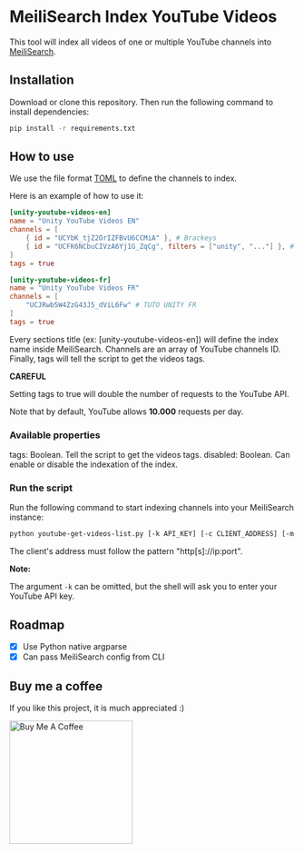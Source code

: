 # MeiliSearch Index YouTube Videos

This tool will index all videos of one or multiple YouTube channels into [MeiliSearch](https://www.meilisearch.com).

## Installation

Download or clone this repository. Then run the following command to install dependencies:

```bash
pip install -r requirements.txt
```

## How to use

We use the file format [TOML](https://toml.io/en/) to define the channels to index.

Here is an example of how to use it:

```toml
[unity-youtube-videos-en]
name = "Unity YouTube Videos EN"
channels = [
    { id = "UCYbK_tjZ2OrIZFBvU6CCMiA" }, # Brackeys
    { id = "UCFK6NCbuCIVzA6Yj1G_ZqCg", filters = ["unity", "..."] }, # Code Monkey
]
tags = true

[unity-youtube-videos-fr]
name = "Unity YouTube Videos FR"
channels = [
    "UCJRwb5W4ZzG43J5_dViL6Fw" # TUTO UNITY FR
]
tags = true
```

Every sections title (ex: [unity-youtube-videos-en]) will define the index name inside MeiliSearch. Channels are an array of YouTube channels ID. Finally, tags will tell the script to get the videos tags.

**CAREFUL**

Setting tags to true will double the number of requests to the YouTube API.

Note that by default, YouTube allows **10.000** requests per day.

### Available properties

tags: Boolean. Tell the script to get the videos tags.
disabled: Boolean. Can enable or disable the indexation of the index.

### Run the script

Run the following command to start indexing channels into your MeiliSearch instance:

```bash
python youtube-get-videos-list.py [-k API_KEY] [-c CLIENT_ADDRESS] [-m MEILISEARCH_MASTER_KEY] channels.toml
```

The client's address must follow the pattern "http[s]://ip:port".

**Note:**

The argument `-k` can be omitted, but the shell will ask you to enter your YouTube API key.

## Roadmap

- [x] Use Python native argparse
- [x] Can pass MeiliSearch config from CLI

## Buy me a coffee

If you like this project, it is much appreciated :)

<a href="https://www.buymeacoffee.com/cronos87" target="_blank"><img src="https://cdn.buymeacoffee.com/buttons/v2/default-red.png" alt="Buy Me A Coffee" width="217"></a>
